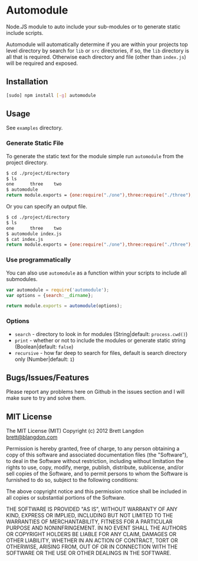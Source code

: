 Automodule
==========

Node.JS module to auto include your sub-modules or to generate static include scripts.

Automodule will automatically determine if you are within your projects top level directory
by search for `lib` or `src` directories, if so, the `lib` directory is all that is required.
Otherwise each directory and file (other than `index.js`) will be required and exposed.

## Installation
```bash
[sudo] npm install [-g] automodule
```

## Usage
See `examples` directory.

### Generate Static File

To generate the static text for the module simple run `automodule` from the project directory.

```bash
$ cd ./project/directory
$ ls
one      three    two
$ automodule
return module.exports = {one:require("./one"),three:require("./three"),two:require("./two"),};
```

Or you can specify an output file.
```bash
$ cd ./project/directory
$ ls
one      three    two
$ automodule index.js
$ cat index.js
return module.exports = {one:require("./one"),three:require("./three"),two:require("./two"),};
```

### Use programmatically

You can also use `automodule` as a function within your scripts to include all submodules.

```javascript
var automodule = require('automodule');
var options = {search:__dirname};

return module.exports = automodule(options);
```

### Options

* `search` - directory to look in for modules (String|default: `process.cwd()`)
* `print` - whether or not to include the modules or generate static string (Boolean|default: `false`)
* `recursive` - how far deep to search for files, default is search directory only (Number|default: `1`)

## Bugs/Issues/Features

Please report any problems here on Github in the issues section and I will make sure to try and solve them.

## MIT License
The MIT License (MIT)
Copyright (c) 2012 Brett Langdon <brett@blangdon.com>

Permission is hereby granted, free of charge, to any person obtaining a copy of this software and associated documentation files (the "Software"), to deal in the Software without restriction, including without limitation the rights to use, copy, modify, merge, publish, distribute, sublicense, and/or sell copies of the Software, and to permit persons to whom the Software is furnished to do so, subject to the following conditions:

The above copyright notice and this permission notice shall be included in all copies or substantial portions of the Software.

THE SOFTWARE IS PROVIDED "AS IS", WITHOUT WARRANTY OF ANY KIND, EXPRESS OR IMPLIED, INCLUDING BUT NOT LIMITED TO THE WARRANTIES OF MERCHANTABILITY, FITNESS FOR A PARTICULAR PURPOSE AND NONINFRINGEMENT. IN NO EVENT SHALL THE AUTHORS OR COPYRIGHT HOLDERS BE LIABLE FOR ANY CLAIM, DAMAGES OR OTHER LIABILITY, WHETHER IN AN ACTION OF CONTRACT, TORT OR OTHERWISE, ARISING FROM, OUT OF OR IN CONNECTION WITH THE SOFTWARE OR THE USE OR OTHER DEALINGS IN THE SOFTWARE.